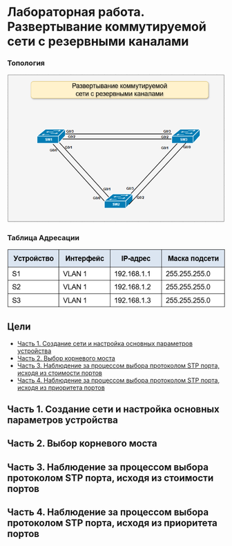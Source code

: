 # Лабораторная работа. Развертывание коммутируемой сети с резервными каналами

### Топология

![topology](topology_stp.png)

### Таблица Адресации

![topology](address_table.png)


## Цели

 - [Часть 1. Создание сети и настройка основных параметров устройства](#part1)
 - [Часть 2. Выбор корневого моста](#part2)
 - [Часть 3. Наблюдение за процессом выбора протоколом STP порта, исходя из стоимости портов](#part3)
 - [Часть 4. Наблюдение за процессом выбора протоколом STP порта, исходя из приоритета портов](#part4)



<a name="part1"><h2>Часть 1. Создание сети и настройка основных параметров устройства</h2></a>


<a name="part2"><h2>Часть 2. Выбор корневого моста</h2></a>


<a name="part3"><h2>Часть 3. Наблюдение за процессом выбора протоколом STP порта, исходя из стоимости портов</h2></a>


<a name="part4"><h2>Часть 4. Наблюдение за процессом выбора протоколом STP порта, исходя из приоритета портов</h2></a>


